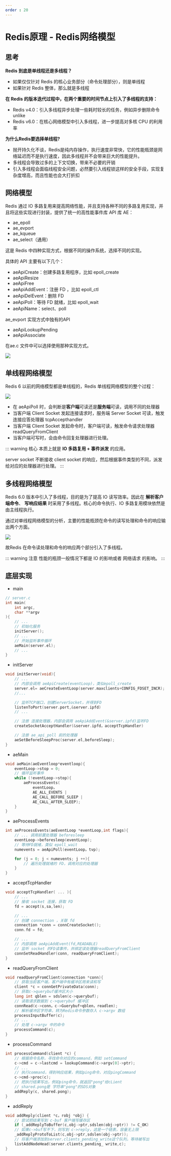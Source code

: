 ```yaml
--- 
order : 20
---
```


# Redis原理 - Redis网络模型

## 思考

**Redis 到底是单线程还是多线程？**

- 如果仅仅针对 Redis 的核心业务部分（命令处理部分），则是单线程
- 如果针对 Redis 整体，那么就是多线程

**在 Redis 的版本迭代过程中，在两个重要的时间节点上引入了多线程的支持：**

- Redis v4.0：引入多线程异步处理一些耗时较长的任务，例如异步删除命令 unlike
- Redis v6.0：在核心网络模型中引入多线程，进一步提高对多核 CPU 的利用率


**为什么Redis要选择单线程?**

- 抛开持久化不谈，Redis是纯内存操作，执行速度非常快，它的性能瓶颈是网络延迟而不是执行速度，因此多线程并不会带来巨大的性能提升。
- 多线程会导致过多的上下文切换，带来不必要的开销
- 引入多线程会面临线程安全问题，必然要引入线程锁这样的安全手段，实现复杂度增高，而且性能也会大打折扣

## 网络模型

Redis 通过 IO 多路复用来提高网络性能，并且支持各种不同的多路复用实现，并且将这些实现进行封装，提供了统一的高性能事件库 API 库 AE：

- ae_epoll
- ae_evport
- ae_kqueue
- ae_select（通用）

这是 Redis 中四种实现方式，根据不同的操作系统，选择不同的实现。

具体的 API 主要有以下几个：

- aeApiCreate：创建多路复用程序，比如 epoll_create
- aeApiResize
- aeApiFree
- aeApiAddEvent：注册 FD ，比如 epoll_ctl
- aeApiDelEvent：删除 FD
- aeApiPoll：等待 FD 就绪，比如 epoll_wait
- aeApiName：select、poll


ae_evport 实现方式中独有的API

- aeApiLookupPending
- aeApiAssociate

在ae.c 文件中可以选择使用那种实现方式。

![](../../../assets/redis-netword-model/2023-06-20-13-53-06.png)

## 单线程网络模型

Redis 6 以前的网络模型都是单线程的，Redis 单线程网络模型的整个过程：

![](../../../assets/redis-netword-model/2023-06-22-15-47-54.png)


- 在 aeApiPoll 时，会判断是**客户端**可读还是**服务端**可读，调用不同的处理器
- 当客户端 Client Socket 发起连接请求时，服务端 Server Socket 可读，触发连接应答处理器 tcpAccepthandler
- 当客户端 Client Socket 发起命令时，客户端可读，触发命令请求处理器 readQueryFromClient 
- 当客户端可写时，会由命令回复处理器进行处理。


::: warning 核心
本质上就是 **IO 多路复用 + 事件派发** 的应用。

server socket 不断接收 client socket 的响应，然后根据事件类型的不同，派发给对应的处理器进行处理。
:::

## 多线程网络模型

Redis 6.0 版本中引入了多线程，目的是为了提高 IO 读写效率。因此在 **解析客户端命令**、 **写响应结果** 时采用了多线程。核心的命令执行、IO 多路复用模块依然是由主线程执行。

通过对单线程网络模型的分析，主要的性能瓶颈在命令的读写处理和命令的响应输出两个方面。

![](../../../assets/redis-netword-model/2023-06-22-16-00-10.png)

故Redis 在命令读处理和命令的响应两个部分引入了多线程。

::: warning 注意
性能的瓶颈一般情况下都是 IO 的影响或者 网络请求 的影响。
:::

## 底层实现

- main

```c
// server.c
int main(
    int argc,
    char **argv
){
    // ...
    // 初始化服务
    initServer();
    // ...
    // 开始监听事件循环
    aeMain(server.el);
    // ...
}
```

- initServer

```c
void initServer(void){
    // ...
    // 内部会调用 aeApiCreate(eventLoop)，类似epoll_create
    server.el= aeCreateEventLoop(server.maxclients+CONFIG_FDSET_INCR);
    //...

    // 监听TCP端口，创建ServerSocket，并得到FD
    listenToPort(server.port,&server.ipfd)
    // ...

    // 注册 连接处理器，内部会调用 aeApiAddEvent(&server.ipfd)监听FD
    createSocketAcceptHandler(&server.ipfd，acceptTcpHandler)

    // 注册 ae_api_poll 前的处理器
    aeSetBeforeSleepProc(server.el,beforeSleep);
}


```
- aeMain

```c
void aeMain(aeEventloop*eventloop){
    eventLoop->stop = 0;
    // 循环监听事件
    while (!eventLoop->stop){
        aeProcessEvents(
            eventLoop，
            AE_ALL_EVENTS | 
            AE_CALL_BEFORE_SLEEP |
            AE_CALL_AFTER_SLEEP);
    }
}
```
- aeProcessEvents
```c
int aeProcessEvents(aeEventLoop *eventLoop,int flags){
    // ... 调用前置处理器 beforesleep
    eventLoop->beforesleep(eventLoop);
    // 等待FD就绪，类似 epoll_wait
    numevents = aeApiPoll(eventLoop，tvp);

    for (j = 0; j < numevents; j ++){
        // 遍历处理就绪的 FD，调用对应的处理器
    }
}
```

- acceptTcpHandler

```c
void acceptTcpHandler( ... ){
    // ...
    // 接收 socket 连接，获取 FD 
    fd = accept(s,sa,len);

    // ... 
    // 创建 connection ，关联 fd
    connection *conn = connCreateSocket();
    conn.fd = fd;

    // ...
    // 内部调用 aeApiAddEvent(fd,READABLE)
    // 监听 socket 的FD读事件，并绑定读处理器readQueryFromClient
    connSetReadHandler(conn, readQueryFromClient);
}
```
- readQueryFromClient
```c
void readQueryFromClient(connection *conn){
    // 获取当前客户端，客户端中有缓冲区用来读和写
    client *c = connGetPrivateData(conn);
    // 获取c->querybuf缓冲区大小
    long int qblen = sdslen(c->querybuf);
    // 读取请求数据到 c->querybuf 缓冲区
    connRead(c->conn，c->Guerybuf+qblen，readlen);
    // 解析缓冲区字符串，转为Redis命令参数存入 c->argv 数组
    processInputBuffer(c);
    // ...
    // 处理 c->argv 中的命令
    processCommand(c);
}
```
- processCommand
```c
int processCommand(client *c) {
    // 根据命令名称，寻找命令对应的command，例如 setCommand
    c->cmd = c->lastcmd = lookupCommand(c->argv[0]->ptr);
    // ...
    // 执行command，得到响应结果，例如ping命令，对应pingCommand
    c->cmd->proc(c);
    // 把执行结果写出，例如ping命令，就返回"pong"给cLient
    // shared.pong是 字符串"pong"的SDS对象
    addReply(c, shared.pong);
}
```

- addReply
```c
void addReply(client *c，robj *obj) {
    // 尝试把结果写到 c-buf 客户端写缓存区
    if (_addReplyToBuffer(c,obj->ptr,sdslen(obj->ptr)) != C_OK)
    // 如果c->buf写不下，则写到 c->reply，这是一个链表，容量无上限
    _addReplyProtoToList(c,obj->ptr,sdslen(obj->ptr));
    // 将客户端添加到server.clients_pending_write这个队列，等待被写出
    listAddNodeHead(server.clients_pending_ write,c);
}
```